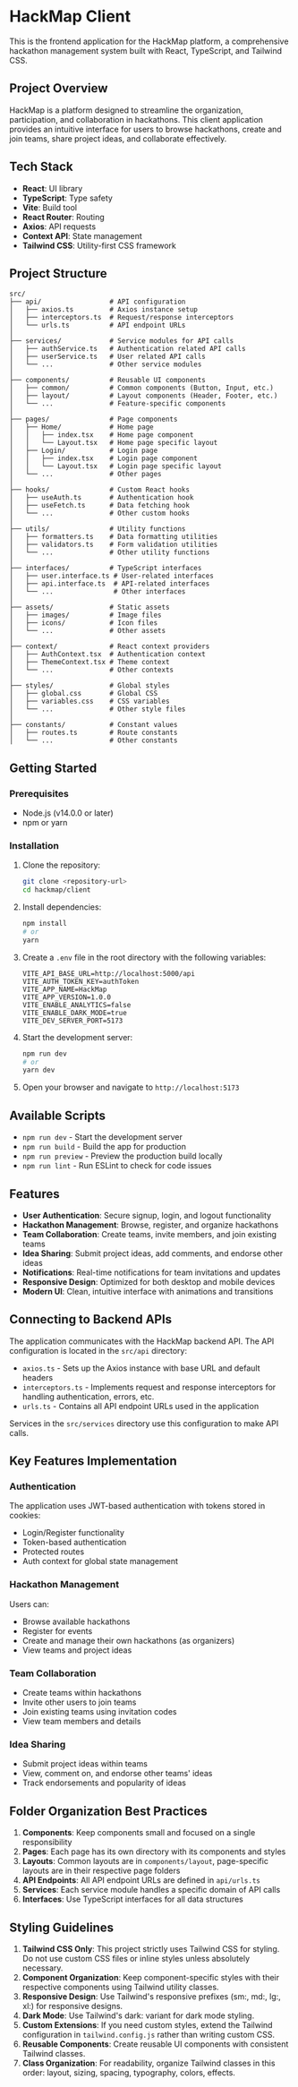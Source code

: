 # HackMap Client

This is the frontend application for the HackMap platform, a comprehensive hackathon management system built with React, TypeScript, and Tailwind CSS.

## Project Overview

HackMap is a platform designed to streamline the organization, participation, and collaboration in hackathons. This client application provides an intuitive interface for users to browse hackathons, create and join teams, share project ideas, and collaborate effectively.

## Tech Stack

- **React**: UI library
- **TypeScript**: Type safety
- **Vite**: Build tool
- **React Router**: Routing
- **Axios**: API requests
- **Context API**: State management
- **Tailwind CSS**: Utility-first CSS framework

## Project Structure

```
src/
├── api/                 # API configuration
│   ├── axios.ts         # Axios instance setup
│   ├── interceptors.ts  # Request/response interceptors
│   └── urls.ts          # API endpoint URLs
│
├── services/            # Service modules for API calls
│   ├── authService.ts   # Authentication related API calls
│   ├── userService.ts   # User related API calls
│   └── ...              # Other service modules
│
├── components/          # Reusable UI components
│   ├── common/          # Common components (Button, Input, etc.)
│   ├── layout/          # Layout components (Header, Footer, etc.)
│   └── ...              # Feature-specific components
│
├── pages/               # Page components
│   ├── Home/            # Home page
│   │   ├── index.tsx    # Home page component
│   │   └── Layout.tsx   # Home page specific layout
│   ├── Login/           # Login page
│   │   ├── index.tsx    # Login page component
│   │   └── Layout.tsx   # Login page specific layout
│   └── ...              # Other pages
│
├── hooks/               # Custom React hooks
│   ├── useAuth.ts       # Authentication hook
│   ├── useFetch.ts      # Data fetching hook
│   └── ...              # Other custom hooks
│
├── utils/               # Utility functions
│   ├── formatters.ts    # Data formatting utilities
│   ├── validators.ts    # Form validation utilities
│   └── ...              # Other utility functions
│
├── interfaces/          # TypeScript interfaces
│   ├── user.interface.ts # User-related interfaces
│   ├── api.interface.ts  # API-related interfaces
│   └── ...               # Other interfaces
│
├── assets/              # Static assets
│   ├── images/          # Image files
│   ├── icons/           # Icon files
│   └── ...              # Other assets
│
├── context/             # React context providers
│   ├── AuthContext.tsx  # Authentication context
│   ├── ThemeContext.tsx # Theme context
│   └── ...              # Other contexts
│
├── styles/              # Global styles
│   ├── global.css       # Global CSS
│   ├── variables.css    # CSS variables
│   └── ...              # Other style files
│
├── constants/           # Constant values
│   ├── routes.ts        # Route constants
│   └── ...              # Other constants
```

## Getting Started

### Prerequisites

- Node.js (v14.0.0 or later)
- npm or yarn

### Installation

1. Clone the repository:
   ```bash
   git clone <repository-url>
   cd hackmap/client
   ```

2. Install dependencies:
   ```bash
   npm install
   # or
   yarn
   ```

3. Create a `.env` file in the root directory with the following variables:
   ```
   VITE_API_BASE_URL=http://localhost:5000/api
   VITE_AUTH_TOKEN_KEY=authToken
   VITE_APP_NAME=HackMap
   VITE_APP_VERSION=1.0.0
   VITE_ENABLE_ANALYTICS=false
   VITE_ENABLE_DARK_MODE=true
   VITE_DEV_SERVER_PORT=5173
   ```

4. Start the development server:
   ```bash
   npm run dev
   # or
   yarn dev
   ```

5. Open your browser and navigate to `http://localhost:5173`

## Available Scripts

- `npm run dev` - Start the development server
- `npm run build` - Build the app for production
- `npm run preview` - Preview the production build locally
- `npm run lint` - Run ESLint to check for code issues

## Features

- **User Authentication**: Secure signup, login, and logout functionality
- **Hackathon Management**: Browse, register, and organize hackathons
- **Team Collaboration**: Create teams, invite members, and join existing teams
- **Idea Sharing**: Submit project ideas, add comments, and endorse other ideas
- **Notifications**: Real-time notifications for team invitations and updates
- **Responsive Design**: Optimized for both desktop and mobile devices
- **Modern UI**: Clean, intuitive interface with animations and transitions

## Connecting to Backend APIs

The application communicates with the HackMap backend API. The API configuration is located in the `src/api` directory:

- `axios.ts` - Sets up the Axios instance with base URL and default headers
- `interceptors.ts` - Implements request and response interceptors for handling authentication, errors, etc.
- `urls.ts` - Contains all API endpoint URLs used in the application

Services in the `src/services` directory use this configuration to make API calls.

## Key Features Implementation

### Authentication

The application uses JWT-based authentication with tokens stored in cookies:

- Login/Register functionality
- Token-based authentication
- Protected routes
- Auth context for global state management

### Hackathon Management

Users can:
- Browse available hackathons
- Register for events
- Create and manage their own hackathons (as organizers)
- View teams and project ideas

### Team Collaboration

- Create teams within hackathons
- Invite other users to join teams
- Join existing teams using invitation codes
- View team members and details

### Idea Sharing

- Submit project ideas within teams
- View, comment on, and endorse other teams' ideas
- Track endorsements and popularity of ideas

## Folder Organization Best Practices

1. **Components**: Keep components small and focused on a single responsibility
2. **Pages**: Each page has its own directory with its components and styles
3. **Layouts**: Common layouts are in `components/layout`, page-specific layouts are in their respective page folders
4. **API Endpoints**: All API endpoint URLs are defined in `api/urls.ts`
5. **Services**: Each service module handles a specific domain of API calls
6. **Interfaces**: Use TypeScript interfaces for all data structures

## Styling Guidelines

1. **Tailwind CSS Only**: This project strictly uses Tailwind CSS for styling. Do not use custom CSS files or inline styles unless absolutely necessary.
2. **Component Organization**: Keep component-specific styles with their respective components using Tailwind utility classes.
3. **Responsive Design**: Use Tailwind's responsive prefixes (sm:, md:, lg:, xl:) for responsive designs.
4. **Dark Mode**: Use Tailwind's dark: variant for dark mode styling.
5. **Custom Extensions**: If you need custom styles, extend the Tailwind configuration in `tailwind.config.js` rather than writing custom CSS.
6. **Reusable Components**: Create reusable UI components with consistent Tailwind classes.
7. **Class Organization**: For readability, organize Tailwind classes in this order: layout, sizing, spacing, typography, colors, effects.
